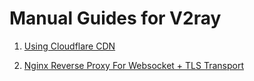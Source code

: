 # Manual Guides for V2ray

1. [Using Cloudflare CDN](https://github.com/HirbodBehnam/V2Ray-Installer/blob/master/Guides/Cloudflare.md)

2. [Nginx Reverse Proxy For Websocket + TLS Transport](https://github.com/HirbodBehnam/V2Ray-Installer/blob/master/Guides/Nginx%20Websocket+TLS%20Reverse%20Proxy.md)